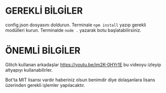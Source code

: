 # GEREKLİ BİLGİLER
config.json dosyasını doldurun.
Terminale ``npm install`` yazıp gerekli modülleri kurun.
Terminalde ``node .`` yazarak botu başlatabilirsiniz.

# ÖNEMLİ BİLGİLER
Glitch kullanan arkadaşlar https://youtu.be/im2K-0HYr1E bu videoyu izleyip altyapıyı kullanabilirler.

Bot'ta MIT lisansı vardır haberiniz olsun benimdir diye dolaşanlara lisans üzerinden gerekli işlemler yapılacaktır. 
